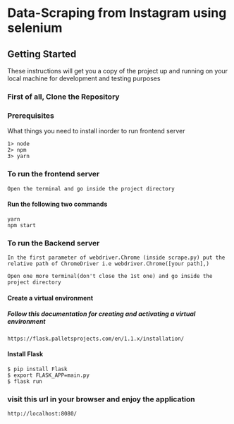 # Data-Scraping from Instagram using selenium


## Getting Started
These instructions will get you a copy of the project up and running on your local machine for development and testing purposes

### First of all, Clone the Repository

### Prerequisites
What things you need to install inorder to run frontend server
```
1> node
2> npm
3> yarn
```
### To run the frontend server
```
Open the terminal and go inside the project directory
```
#### Run the following two commands
```
yarn
npm start
```
### To run the Backend server
```In the first parameter of webdriver.Chrome (inside scrape.py) put the relative path of ChromeDriver i.e webdriver.Chrome([your path],) ```
```
Open one more terminal(don't close the 1st one) and go inside the project directory
```
#### Create a virtual environment
##### Follow this documentation for creating and activating a virtual environment
```
https://flask.palletsprojects.com/en/1.1.x/installation/
```
#### Install Flask
```
$ pip install Flask
$ export FLASK_APP=main.py
$ flask run
```

### visit this url in your browser and enjoy the application
```
http://localhost:8080/
```
